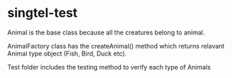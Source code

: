 # singtel-test
Animal is the base class because all the creatures belong to animal.

AnimalFactory class has the createAnimal() method which returns relavant Animal type object (Fish, Bird, Duck etc).

Test folder includes the testing method to verify each type of Animals
